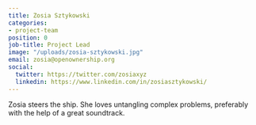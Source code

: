 ```yaml
---
title: Zosia Sztykowski
categories:
- project-team
position: 0
job-title: Project Lead
image: "/uploads/zosia-sztykowski.jpg"
email: zosia@openownership.org
social:
  twitter: https://twitter.com/zosiaxyz
  linkedin: https://www.linkedin.com/in/zosiasztykowski/ 
---
```


Zosia steers the ship. She loves untangling complex problems, preferably with the help of a great soundtrack.